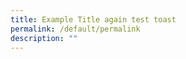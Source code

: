```yaml
---
title: Example Title again test toast
permalink: /default/permalink
description: ""
---
```




















